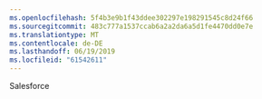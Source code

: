 ```yaml
---
ms.openlocfilehash: 5f4b3e9b1f43ddee302297e198291545c8d24f66
ms.sourcegitcommit: 483c777a1537ccab6a2a2da6a5d1fe4470dd0e7e
ms.translationtype: MT
ms.contentlocale: de-DE
ms.lasthandoff: 06/19/2019
ms.locfileid: "61542611"
---
```

Salesforce